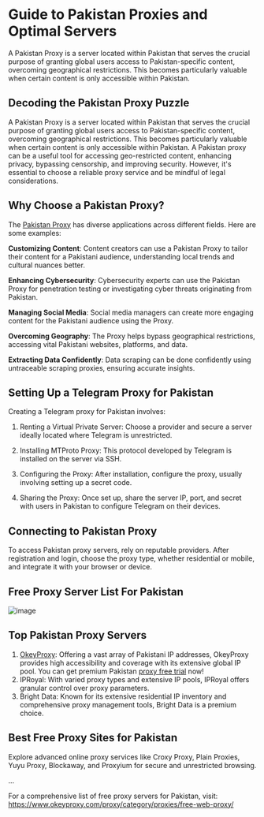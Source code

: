 # Guide to Pakistan Proxies and Optimal Servers
A Pakistan Proxy is a server located within Pakistan that serves the crucial purpose of granting global users access to Pakistan-specific content, overcoming geographical restrictions. This becomes particularly valuable when certain content is only accessible within Pakistan.

## Decoding the Pakistan Proxy Puzzle
A Pakistan Proxy is a server located within Pakistan that serves the crucial purpose of granting global users access to Pakistan-specific content, overcoming geographical restrictions. This becomes particularly valuable when certain content is only accessible within Pakistan. A Pakistan proxy can be a useful tool for accessing geo-restricted content, enhancing privacy, bypassing censorship, and improving security. However, it's essential to choose a reliable proxy service and be mindful of legal considerations.

## Why Choose a Pakistan Proxy?
The [Pakistan Proxy](https://www.okeyproxy.com/proxy/best-free-pakistan-proxy-server-list-for-2024/) has diverse applications across different fields. Here are some examples:

**Customizing Content**: Content creators can use a Pakistan Proxy to tailor their content for a Pakistani audience, understanding local trends and cultural nuances better.

**Enhancing Cybersecurity**: Cybersecurity experts can use the Pakistan Proxy for penetration testing or investigating cyber threats originating from Pakistan.

**Managing Social Media**: Social media managers can create more engaging content for the Pakistani audience using the Proxy.

**Overcoming Geography**: The Proxy helps bypass geographical restrictions, accessing vital Pakistani websites, platforms, and data.

**Extracting Data Confidently**: Data scraping can be done confidently using untraceable scraping proxies, ensuring accurate insights.

## Setting Up a Telegram Proxy for Pakistan

Creating a Telegram proxy for Pakistan involves:

1. Renting a Virtual Private Server: Choose a provider and secure a server ideally located where Telegram is unrestricted.
     
2. Installing MTProto Proxy: This protocol developed by Telegram is installed on the server via SSH.
   
3. Configuring the Proxy: After installation, configure the proxy, usually involving setting up a secret code.
   
4. Sharing the Proxy: Once set up, share the server IP, port, and secret with users in Pakistan to configure Telegram on their devices.

## Connecting to Pakistan Proxy

To access Pakistan proxy servers, rely on reputable providers. After registration and login, choose the proxy type, whether residential or mobile, and integrate it with your browser or device.

## Free Proxy Server List For Pakistan
![image](https://github.com/okeyproxy2/Pakistan-Proxy/assets/155126786/d11787ea-83d3-4c1d-b120-e0e7f80b2570)

## Top Pakistan Proxy Servers
1. [OkeyProxy](https://www.okeyproxy.com/en/residential-proxies): Offering a vast array of Pakistani IP addresses, OkeyProxy provides high accessibility and coverage with its extensive global IP pool. You can get premium Pakistan [proxy free trial](https://www.okeyproxy.com/proxy/?link=b63b57) now!
2. IPRoyal: With varied proxy types and extensive IP pools, IPRoyal offers granular control over proxy parameters.
3. Bright Data: Known for its extensive residential IP inventory and comprehensive proxy management tools, Bright Data is a premium choice.

## Best Free Proxy Sites for Pakistan
Explore advanced online proxy services like Croxy Proxy, Plain Proxies, Yuyu Proxy, Blockaway, and Proxyium for secure and unrestricted browsing.

...

For a comprehensive list of free proxy servers for Pakistan, visit: https://www.okeyproxy.com/proxy/category/proxies/free-web-proxy/
